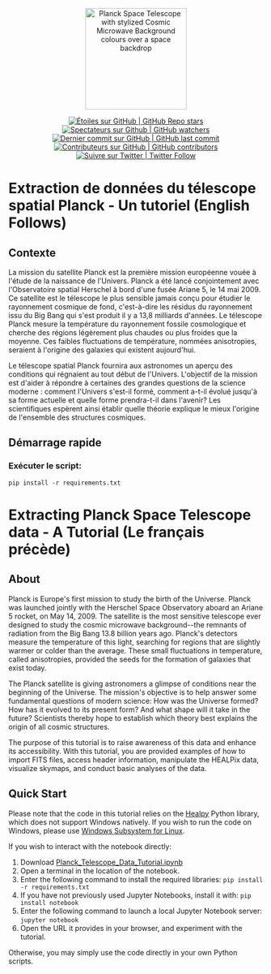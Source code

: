 <p align="center">
    <a href="https://www.asc-csa.gc.ca/eng/satellites/planck/">
        <img alt="Planck Space Telescope with stylized Cosmic Microwave Background colours over a space backdrop" src="https://www.asc-csa.gc.ca/images/satellites/planck/planck-animation.jpg" height="200">
    </a>
</p>

<p align="center">
 <a href="#stars">
  <img alt="Étoiles sur GitHub | GitHub Repo stars" src="https://img.shields.io/github/stars/asc-csa/Planck-Telescope-Data-Tutorial">
 </a>
 <a href="#watchers">
  <img alt="Spectateurs sur Github | GitHub watchers" src="https://img.shields.io/github/watchers/asc-csa/Planck-Telescope-Data-Tutorial">
 </a>
 <a href="https://github.com/asc-csa/Planck-Telescope-Data-Tutorial/tree/main/commits/main">
  <img alt="Dernier commit sur GitHub | GitHub last commit" src="https://img.shields.io/github/last-commit/asc-csa/Planck-Telescope-Data-Tutorial">
 </a>
 <a href="https://github.com/asc-csa/Planck-Telescope-Data-Tutorial/tree/main/graphs/contributors">
  <img alt="Contributeurs sur GitHub | GitHub contributors" src="https://img.shields.io/github/contributors/asc-csa/Planck-Telescope-Data-Tutorial">
 </a>
 <a href="https://twitter.com/intent/follow?screen_name=csa_asc">
  <img alt="Suivre sur Twitter | Twitter Follow" src="https://img.shields.io/twitter/follow/csa_asc?style=social">
 </a>
</p>

# Extraction de données du télescope spatial Planck - Un tutoriel (English Follows)

## Contexte
La mission du satellite Planck est la première mission européenne vouée à l'étude de la naissance de l'Univers. Planck a été lancé conjointement avec l'Observatoire spatial Herschel à bord d'une fusée Ariane 5, le 14 mai 2009. Ce satellite est le télescope le plus sensible jamais conçu pour étudier le rayonnement cosmique de fond, c'est-à-dire les résidus du rayonnement issu du Big Bang qui s'est produit il y a 13,8 milliards d'années. Le télescope Planck mesure la température du rayonnement fossile cosmologique et cherche des régions légèrement plus chaudes ou plus froides que la moyenne. Ces faibles fluctuations de température, nommées anisotropies, seraient à l'origine des galaxies qui existent aujourd'hui.

Le télescope spatial Planck fournira aux astronomes un aperçu des conditions qui régnaient au tout début de l'Univers. L'objectif de la mission est d'aider à répondre à certaines des grandes questions de la science moderne : comment l'Univers s'est-il formé, comment a-t-il évolué jusqu'à sa forme actuelle et quelle forme prendra-t-il dans l'avenir? Les scientifiques espèrent ainsi établir quelle théorie explique le mieux l'origine de l'ensemble des structures cosmiques.

## Démarrage rapide

### Exécuter le script: 
``` pip install -r requirements.txt ```

# Extracting Planck Space Telescope data - A Tutorial  (Le français précède)

## About
Planck is Europe's first mission to study the birth of the Universe. Planck was launched jointly with the Herschel Space Observatory aboard an Ariane 5 rocket, on May 14, 2009. The satellite is the most sensitive telescope ever designed to study the cosmic microwave background--the remnants of radiation from the Big Bang 13.8 billion years ago. Planck's detectors measure the temperature of this light, searching for regions that are slightly warmer or colder than the average. These small fluctuations in temperature, called anisotropies, provided the seeds for the formation of galaxies that exist today.

The Planck satellite is giving astronomers a glimpse of conditions near the beginning of the Universe. The mission's objective is to help answer some fundamental questions of modern science: How was the Universe formed? How has it evolved to its present form? And what shape will it take in the future? Scientists thereby hope to establish which theory best explains the origin of all cosmic structures.

The purpose of this tutorial is to raise awareness of this data and enhance its accessibility. With this tutorial, you are provided examples of how to import FITS files, access header information, manipulate the HEALPix data, visualize skymaps, and conduct basic analyses of the data. 

## Quick Start
Please note that the code in this tutorial relies on the [Healpy](https://healpy.readthedocs.io/en/latest/index.html) Python library, which does not support Windows natively. If you wish to run the code on Windows, please use [Windows Subsystem for Linux](https://learn.microsoft.com/en-us/windows/wsl/install).

If you wish to interact with the notebook directly:

1. Download [Planck_Telescope_Data_Tutorial.ipynb](https://github.com/asc-csa/Planck-Telescope-Data-Tutorial/blob/main/Planck_Telescope_Data_Tutorial.ipynb)
2. Open a terminal in the location of the notebook. 
3. Enter the following command to install the required libraries:
``` pip install -r requirements.txt ```
4. If you have not previously used Jupyter Notebooks, install it with:
``` pip install notebook ```
5. Enter the following command to launch a local Jupyter Notebook server:
``` jupyter notebook ```
6. Open the URL it provides in your browser, and experiment with the tutorial.

Otherwise, you may simply use the code directly in your own Python scripts.